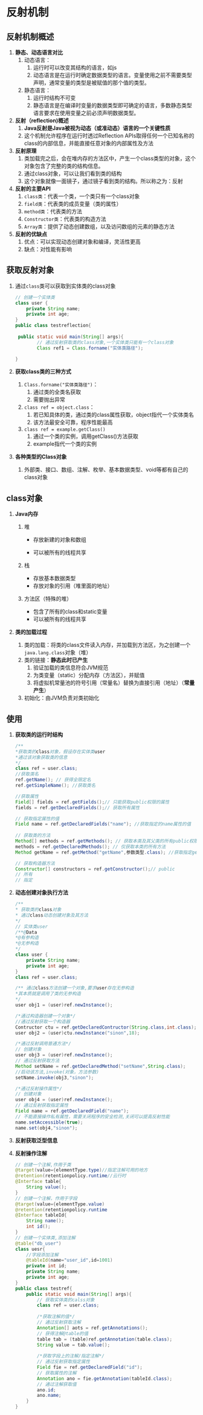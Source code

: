 # 反射机制

## 反射机制概述

1. **静态、动态语言对比**
   1. 动态语言：
      1. 运行时可以改变其结构的语言，如js
      2. 动态语言是在运行时确定数据类型的语言。变量使用之前不需要类型声明，通常变量的类型是被赋值的那个值的类型。 
   2. 静态语言：
      1. 运行时结构不可变
      2. 静态语言是在编译时变量的数据类型即可确定的语言，多数静态类型语言要求在使用变量之前必须声明数据类型。 
2. **反射（reflection)概述**
   1. **Java反射是Java被视为动态（或准动态）语言的一个关键性质**
   2. 这个机制允许程序在运行时透过Reflection APIs取得任何一个已知名称的class的内部信息，并能直接任意对象的内部属性及方法
3. **反射原理**
   1. 类加载完之后，会在堆内存的方法区中，产生一个class类型的对象，这个对象包含了完整的类的结构信息。
   2. 通过class对象，可以让我们看到类的结构
   3. 这个对象就像一面镜子，通过镜子看到类的结构。所以称之为：反射
4. **反射的主要API**
   1. `class类`：代表一个类，一个类只有一个class对象
   2. `field类`：代表类的成员变量（类的属性）
   3. `method类`：代表类的方法
   4. `Constructor类`：代表类的构造方法
   5. `Array类`：提供了动态创建数组，以及访问数组的元素的静态方法
5. **反射的优缺点**
   1. 优点：可以实现动态创建对象和编译，灵活性更高
   2. 缺点：对性能有影响

## 获取反射对象

1. 通过`class`类可以获取到实体类的class对象

   ```java
   // 创建一个实体类
   class user {
       private String name;
       private int age;
   }
   public class testreflection{
       
   	public static void main(String[] args){
           // 通过反射获取类的class对象,一个实体类只能有一个class对象
           Class ref1 = Class.forname("实体类路径");
           
   }
   ```

2. **获取class类的三种方式**

   1. `Class.forname("实体类路径")`：
      1. 通过类的全类名获取
      2. 需要抛出异常
   2. `class ref = object.class`：
      1. 若已知具体的类，通过类的class属性获取，object指代一个实体类名
      2. 该方法最安全可靠，程序性能最高
   3. `class ref = example.getClass() `
      1. 通过一个类的实例，调用getClass()方法获取
      2. example指代一个类的实例

3. **各种类型的Class对象**

   1. 外部类、接口、数组、注解、枚举、基本数据类型、void等都有自己的class对象

## class对象

1. **Java内存**

   1. 堆

      * 存放新建的对象和数组

      * 可以被所有的线程共享

   2. 栈

      * 存放基本数据类型
      * 存放对象的引用（堆里面的地址）

   3. 方法区（特殊的堆）

      * 包含了所有的class和static变量
      * 可以被所有的线程共享

2. **类的加载过程**

   1. 类的加载：将类的class文件读入内存，并加载到方法区，为之创建一个`java.lang.class`对象（堆）
   2. 类的链接：**静态此时已产生**
      1. 验证加载的类信息符合JVM规范
      2. 为类变量（static）分配内存（方法区），并赋值
      3. 将虚拟机常量池的符号引用（常量名）替换为直接引用（地址）（**常量产生**）
   3. 初始化：由JVM负责对类初始化

## 使用

1. **获取类的运行时结构**

   ```Java
   /**
   *获取类的class对象，假设存在实体类user
   *通过该对象获取类的信息
   */
   class ref = user.class;
   //获取类名
   ref.getName(); // 获得全限定名
   ref.getSimpleName(); //获取类名
   
   //获取属性
   Field[] fields = ref.getFields();// 只能获取public权限的属性
   fields = ref.getDeclaredFields();// 获取所有属性
   
   // 获取指定属性的值
   Field name = ref.getDeclaredFields("name"); //获取指定的name属性的值
       
   // 获取类的方法
   Method[] methods = ref.getMethods(); // 获取本类及其父类的所有public权限方法
   methods = ref.getDeclaredMethods(); // 仅获取本类的所有方法
   Method getName = ref.getMethod("getName",参数类型.class); //获取指定getName方法
   
   // 获取构造器方法
   Constructor[] constructors = ref.getConstructor();// public
   // 所有
   // 指定
   ```

2. **动态创建对象执行方法**

   ```Java
   /**
   * 获取类的class对象
   * 通过class动态创建对象及其方法
   */
   // 实体类user
   /**@Data
   *@有参构造
   *@无参构造
   */
   class user {
       private String name;
       private int age;
   }
   class ref = user.class;
   
   /** 通过class方法创建一个对象,要求user存在无参构造
   *其本质就是调用了类的无参构造
   */
   user obj1 = (user)ref.newInstance();
   
   /*通过构造器创建一个对象*/
   //通过反射获取一个构造器
   Contructor ctu = ref.getDeclaredContructor(String.class,int.class);
   user obj2 = (user)ctu.newInstance("sinon",18);
   
   /*通过反射调用普通方法*/
   // 创建对象
   user obj3 = (user)ref.newInstance();
   // 通过反射获取方法
   Method setName = ref.getDeclaredMethod("setName",String.class);
   //启动该方法,invoke(对象，方法参数)
   setName.invoke(obj3,"sinon");
   
   /*通过反射操作属性*/
   // 创建对象
   user obj4 = (user)ref.newInstance();
   // 通过反射获取指定属性
   Field name = ref.getDeclaredField("name");
   // 不能直接操作私有属性，需要关闭程序的安全检测,关闭可以提高反射性能
   name.setAccessible(true);
   name.set(obj4,"sinon");
   
   ```

3. **反射获取泛型信息**

4. **反射操作注解**

   ```Java
   // 创建一个注解,作用于类
   @target(value={elementType.type)//指定注解可用的地方
   @retention(retentionpolicy.runtime//云行时
   @Interface table{
       String value();
   }
   // 创建一个注解，作用于字段
   @target(value={elementType.value)
   @retention(retentionpolicy.runtime
   @Interface tableId{
       String name();
       int id();
   }
   // 创建一个实体类,添加注解
   @table("db_user")           
   class uesr{
       //字段添加注解
       @tableId(name="user_id",id=1001)
       private int id;
       private String name;
       private int age;
   }
   public class testref{
       public static void main(String[] args){
           // 获取实体类的calss对象
           class ref = user.class;
           
           /*获取注解的值*/
           // 通过反射获取注解
           Annotation[] aots = ref.getAnnotations();
           // 获得注解@table的值
           table tab = (table)ref.getAnnotation(table.class);
           String value = tab.value();
           
           /*获取字段上的注解/指定注解*/
           // 通过反射获取指定属性
           Field fie = ref.getDeclaredField("id");
           // 获取属性的注解
           Annotation ano = fie.getAnnotation(tableId.class);
           // 通过注解获取值
           ano.id;
           ano.name;
       }
   }           
   ```

   

